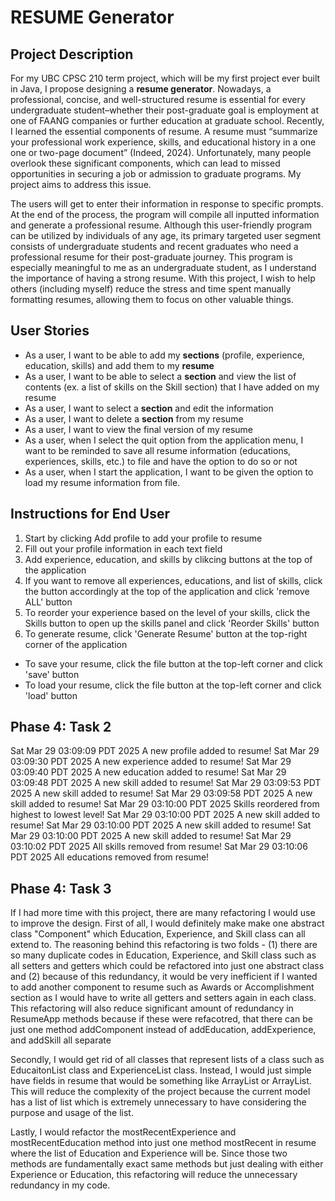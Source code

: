 # RESUME Generator

## Project Description

For my UBC CPSC 210 term project, which will be my first project ever built in Java, I propose designing a **resume generator**. Nowadays, a professional, concise, and well-structured resume is essential for every undergraduate student–whether their post-graduate goal is employment at one of FAANG companies or further education at graduate school.  Recently, I learned the essential components of resume. A resume must “summarize your professional work experience, skills, and educational history in a one one or two-page document” (Indeed, 2024). Unfortunately, many people overlook these significant components, which can lead to missed opportunities in securing a job or admission to graduate programs. My project aims to address this issue.

The users will get to enter their information in response to specific prompts. At the end of the process, the program will compile all inputted information and generate a professional resume. Although this user-friendly program can be utilized by individuals of any age, its primary targeted user segment consists of undergraduate students and recent graduates who need a professional resume for their post-graduate journey. This program is especially meaningful to me as an undergraduate student, as I understand the importance of having a strong resume. With this project, I wish to help others (including myself) reduce the stress and time spent manually formatting resumes, allowing them to focus on other valuable things.
 
## User Stories

- As a user, I want to be able to add my **sections** (profile, experience, education, skills) and add them to my **resume**
- As a user, I want to be able to select a **section** and view the list of contents (ex. a list of skills on the Skill section) that I have added on my resume
- As a user, I want to select a **section** and edit the information
- As a user, I want to delete a **section** from my resume
- As a user, I want to view the final version of my resume
- As a user, when I select the quit option from the application menu, I want to be reminded to save all resume information (educations, experiences, skills, etc.) to file and have the option to do so or not
- As a user, when I start the application, I want to be given the option to load my resume information from file.

## Instructions for End User

1. Start by clicking Add profile to add your profile to resume
2. Fill out your profile information in each text field
3. Add experience, education, and skills by clikcing buttons at the top of the application
4. If you want to remove all experiences, educations, and list of skills, click the button accordingly
   at the top of the application and click 'remove ALL' button
5. To reorder your experience based on the level of your skills, click the Skills button to open up the 
   skills panel and click 'Reorder Skills' button
6. To generate resume, click 'Generate Resume' button at the top-right corner of the application

- To save your resume, click the file button at the top-left corner and click 'save' button
- To load your resume, click the file button at the top-left corner and click 'load' button

## Phase 4: Task 2
Sat Mar 29 03:09:09 PDT 2025
A new profile added to resume!
Sat Mar 29 03:09:30 PDT 2025
A new experience added to resume!
Sat Mar 29 03:09:40 PDT 2025
A new education added to resume!
Sat Mar 29 03:09:48 PDT 2025
A new skill added to resume!
Sat Mar 29 03:09:53 PDT 2025
A new skill added to resume!
Sat Mar 29 03:09:58 PDT 2025
A new skill added to resume!
Sat Mar 29 03:10:00 PDT 2025
Skills reordered from highest to lowest level!
Sat Mar 29 03:10:00 PDT 2025
A new skill added to resume!
Sat Mar 29 03:10:00 PDT 2025
A new skill added to resume!
Sat Mar 29 03:10:00 PDT 2025
A new skill added to resume!
Sat Mar 29 03:10:02 PDT 2025
All skills removed from resume!
Sat Mar 29 03:10:06 PDT 2025
All educations removed from resume!


## Phase 4: Task 3
If I had more time with this project, there are many refactoring I would use to improve the design. First of all, I would definitely make make one abstract class "Component" which Education, Experience, and Skill class can all extend to. The reasoning behind this refactoring is two folds - (1) there are so many duplicate codes in Education, Experience, and Skill class such as all setters and getters which could be refactored into just one abstract class and (2) because of this redundancy, it would be very inefficient if I wanted to add another component to resume such as Awards or Accomplishment section as I would have to write all getters and setters again in each class. This refactoring will also reduce significant amount of redundancy in ResumeApp methods because if these were refacotred, that there can be just one method addComponent instead of addEducation, addExperience, and addSkill all separate

Secondly, I would get rid of all classes that represent lists of a class such as EducaitonList class and ExperienceList class. Instead, I would just simple have fields in resume that would be something like ArrayList<Experience> or ArrayList<Education>. This will reduce the complexity of the project because the current model has a list of list which is extremely unnecessary to have considering the purpose and usage of the list.

Lastly, I would refactor the mostRecentExperience and mostRecentEducation method into just one method mostRecent in resume where the list of Education and Experience will be. Since those two methods are fundamentally exact same methods but just dealing with either Experience or Education, this refactoring will reduce the unnecessary redundancy in my code.